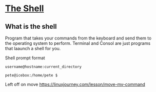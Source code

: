 # [The Shell](https://linuxjourney.com/lesson/the-shell)

## What is the shell

Program that takes your commands from the keyboard and send them to the operating system to perform. Terminal and Consol are just programs that laaunch a shell for you.


Shell prompt format
``` 
username@hostname:current_directory

pete@icebox:/home/pete $
```

Left off on move https://linuxjourney.com/lesson/move-mv-command